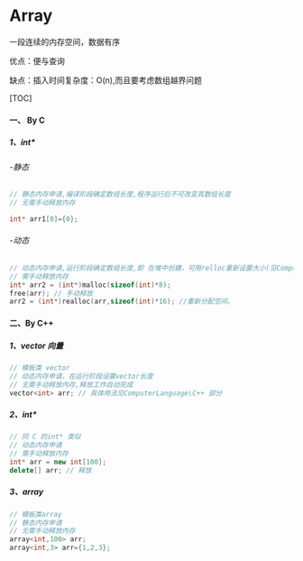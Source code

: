 # Array



一段连续的内存空间，数据有序

优点：便与查询

缺点：插入时间复杂度：O(n),而且要考虑数组越界问题



[TOC]

#### 一、 By C

##### 1、int*

###### -静态

```c
// 静态内存申请,编译阶段确定数组长度,程序运行后不可改变其数组长度    
// 无需手动释放内存

int* arr1[8]={0}; 

```

###### -动态

```c
// 动态内存申请,运行阶段确定数组长度,即 在堆中创建，可用relloc重新设置大小(见ComputerLanguage\C 部分) 
// 需手动释放内存
int* arr2 = (int*)malloc(sizeof(int)*8); 
free(arr); // 手动释放
arr2 = (int*)realloc(arr,sizeof(int)*16); //重新分配空间。
```



#### 二、By C++

##### 1、vector 向量

```c++
// 模板类 vector 
// 动态内存申请，在运行阶段设置vector长度
// 无需手动释放内存,释放工作自动完成
vector<int> arr; // 具体用法见ComputerLanguage\C++ 部分

```

##### 2、int*

```c++
// 同 C 的int* 类似
// 动态内存申请
// 需手动释放内存
int* arr = new int[100];
delete[] arr; // 释放
```



##### 3、array

```c++
// 模板类array
// 静态内存申请
// 无需手动释放内存
array<int,100> arr;
array<int,3> arr={1,2,3};

```













